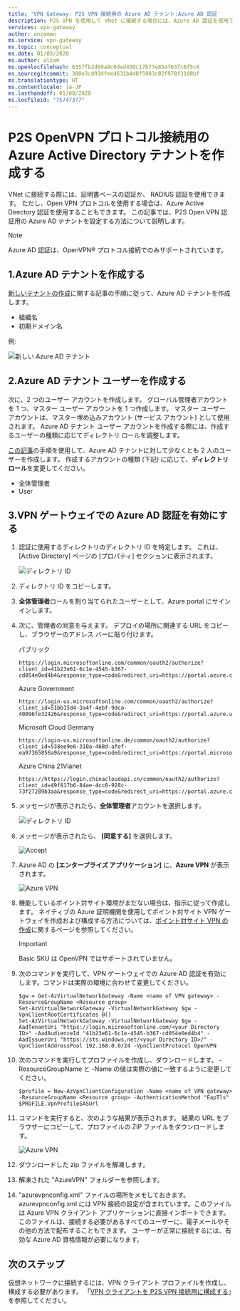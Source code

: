 ```yaml
---
title: 'VPN Gateway: P2S VPN 接続用の Azure AD テナント:Azure AD 認証'
description: P2S VPN を使用して VNet に接続する場合には、Azure AD 認証を使用できます
services: vpn-gateway
author: anzaman
ms.service: vpn-gateway
ms.topic: conceptual
ms.date: 01/03/2020
ms.author: alzam
ms.openlocfilehash: 6357fb2d69a9c0ded430c17b77e854f63fc8f5c6
ms.sourcegitcommit: 380e3c893dfeed631b4d8f5983c02f978f3188bf
ms.translationtype: HT
ms.contentlocale: ja-JP
ms.lasthandoff: 01/08/2020
ms.locfileid: "75747377"
---
```

# <a name="create-an-azure-active-directory-tenant-for-p2s-openvpn-protocol-connections"></a>P2S OpenVPN プロトコル接続用の Azure Active Directory テナントを作成する

VNet に接続する際には、証明書ベースの認証か、 RADIUS 認証を使用できます。 ただし、Open VPN プロトコルを使用する場合は、Azure Active Directory 認証を使用することもできます。 この記事では、P2S Open VPN 認証用の Azure AD テナントを設定する方法について説明します。

> [!NOTE]
> Azure AD 認証は、OpenVPN® プロトコル接続でのみサポートされています。
>

## <a name="tenant"></a>1.Azure AD テナントを作成する

[新しいテナントの作成](../active-directory/fundamentals/active-directory-access-create-new-tenant.md)に関する記事の手順に従って、Azure AD テナントを作成します。

* 組織名
* 初期ドメイン名

例:

   ![新しい Azure AD テナント](./media/openvpn-create-azure-ad-tenant/newtenant.png)

## <a name="users"></a>2.Azure AD テナント ユーザーを作成する

次に、2 つのユーザー アカウントを作成します。 グローバル管理者アカウントを 1 つ、マスター ユーザー アカウントを 1 つ作成します。 マスター ユーザー アカウントは、マスター埋め込みアカウント (サービス アカウント) として使用されます。 Azure AD テナント ユーザー アカウントを作成する際には、作成するユーザーの種類に応じてディレクトリ ロールを調整します。

[この記事](../active-directory/fundamentals/add-users-azure-active-directory.md)の手順を使用して、Azure AD テナントに対して少なくとも 2 人のユーザーを作成します。 作成するアカウントの種類 (下記) に応じて、**ディレクトリ ロール**を変更してください。

* 全体管理者
* User

## <a name="enable-authentication"></a>3.VPN ゲートウェイでの Azure AD 認証を有効にする

1. 認証に使用するディレクトリのディレクトリ ID を特定します。 これは、[Active Directory] ページの [プロパティ] セクションに表示されます。

    ![ディレクトリ ID](./media/openvpn-create-azure-ad-tenant/directory-id.png)

2. ディレクトリ ID をコピーします。

3. **全体管理者**ロールを割り当てられたユーザーとして、Azure portal にサインインします。

4. 次に、管理者の同意を与えます。 デプロイの場所に関連する URL をコピーし、ブラウザーのアドレス バーに貼り付けます。

    パブリック

    ```
    https://login.microsoftonline.com/common/oauth2/authorize?client_id=41b23e61-6c1e-4545-b367-cd054e0ed4b4&response_type=code&redirect_uri=https://portal.azure.com&nonce=1234&prompt=admin_consent
    ````

    Azure Government

    ```
    https://login-us.microsoftonline.com/common/oauth2/authorize?client_id=51bb15d4-3a4f-4ebf-9dca-40096fe32426&response_type=code&redirect_uri=https://portal.azure.us&nonce=1234&prompt=admin_consent
    ````

    Microsoft Cloud Germany

    ```
    https://login-us.microsoftonline.de/common/oauth2/authorize?client_id=538ee9e6-310a-468d-afef-ea97365856a9&response_type=code&redirect_uri=https://portal.microsoftazure.de&nonce=1234&prompt=admin_consent
    ````

    Azure China 21Vianet

    ```
    https://https://login.chinacloudapi.cn/common/oauth2/authorize?client_id=49f817b6-84ae-4cc0-928c-73f27289b3aa&response_type=code&redirect_uri=https://portal.azure.cn&nonce=1234&prompt=admin_consent
    ```

5. メッセージが表示されたら、**全体管理者**アカウントを選択します。

    ![ディレクトリ ID](./media/openvpn-create-azure-ad-tenant/pick.png)

6. メッセージが表示されたら、 **[同意する]** を選択します。

    ![Accept](./media/openvpn-create-azure-ad-tenant/accept.jpg)

7. Azure AD の **[エンタープライズ アプリケーション]** に、**Azure VPN** が表示されます。

    ![Azure VPN](./media/openvpn-create-azure-ad-tenant/azurevpn.png)
    
8. 機能しているポイント対サイト環境がまだない場合は、指示に従って作成します。 ネイティブの Azure 証明機関を使用してポイント対サイト VPN ゲートウェイを作成および構成する方法については、[ポイント対サイト VPN の作成](vpn-gateway-howto-point-to-site-resource-manager-portal.md)に関するページを参照してください。 

    > [!IMPORTANT]
    > Basic SKU は OpenVPN ではサポートされていません。

9. 次のコマンドを実行して、VPN ゲートウェイでの Azure AD 認証を有効にします。コマンドは実際の環境に合わせて変更してください。

    ```azurepowershell-interactive
    $gw = Get-AzVirtualNetworkGateway -Name <name of VPN gateway> -ResourceGroupName <Resource group>
    Set-AzVirtualNetworkGateway -VirtualNetworkGateway $gw -VpnClientRootCertificates @()
    Set-AzVirtualNetworkGateway -VirtualNetworkGateway $gw -AadTenantUri "https://login.microsoftonline.com/<your Directory ID>" -AadAudienceId "41b23e61-6c1e-4545-b367-cd054e0ed4b4" -AadIssuerUri "https://sts.windows.net/<your Directory ID>/" -VpnClientAddressPool 192.168.0.0/24 -VpnClientProtocol OpenVPN
    ```

10. 次のコマンドを実行してプロファイルを作成し、ダウンロードします。 -ResourceGroupName と -Name の値は実際の値に一致するように変更してください。

    ```azurepowershell-interactive
    $profile = New-AzVpnClientConfiguration -Name <name of VPN gateway> -ResourceGroupName <Resource group> -AuthenticationMethod "EapTls"
    $PROFILE.VpnProfileSASUrl
    ```

11. コマンドを実行すると、次のような結果が表示されます。 結果の URL をブラウザーにコピーして、プロファイルの ZIP ファイルをダウンロードします。

    ![Azure VPN](./media/openvpn-create-azure-ad-tenant/profile.png)

12. ダウンロードした zip ファイルを解凍します。

13. 解凍された "AzureVPN" フォルダーを参照します。

14. "azurevpnconfig.xml" ファイルの場所をメモしておきます。 azurevpnconfig.xml には VPN 接続の設定が含まれています。このファイルは Azure VPN クライアント アプリケーションに直接インポートできます。 このファイルは、接続する必要があるすべてのユーザーに、電子メールやその他の方法で配布することもできます。 ユーザーが正常に接続するには、有効な Azure AD 資格情報が必要になります。

## <a name="next-steps"></a>次のステップ

仮想ネットワークに接続するには、VPN クライアント プロファイルを作成し、構成する必要があります。 「[VPN クライアントを P2S VPN 接続用に構成する](openvpn-azure-ad-client.md)」を参照してください。
